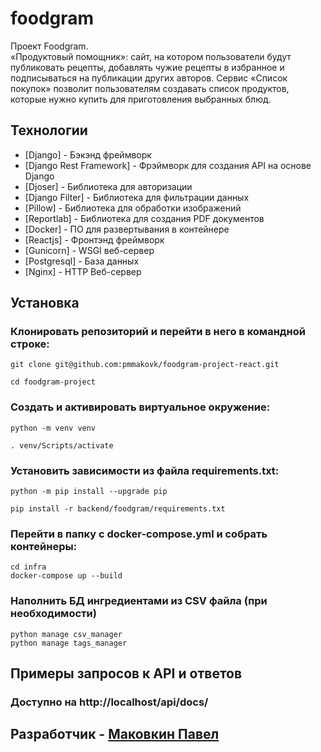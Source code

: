 # foodgram

Проект Foodgram.\
«Продуктовый помощник»: сайт, на котором пользователи будут публиковать рецепты,
добавлять чужие рецепты в избранное и подписываться на публикации других авторов.
Сервис «Список покупок» позволит пользователям создавать список продуктов,
которые нужно купить для приготовления выбранных блюд.


## Технологии
- [Django] - Бэкэнд фреймворк
- [Django Rest Framework] - Фрэймворк для создания API на основе Django
- [Djoser] - Библиотека для авторизации
- [Django Filter] - Библиотека для фильтрации данных
- [Pillow] - Библиотека для обработки изображений
- [Reportlab] - Библиотека для создания PDF документов
- [Docker] - ПО для развертывания в контейнере
- [Reactjs] - Фронтэнд фреймворк
- [Gunicorn] - WSGI веб-сервер
- [Postgresql] - База данных
- [Nginx] - HTTP Веб-сервер

## Установка

### Клонировать репозиторий и перейти в него в командной строке:
```
git clone git@github.com:pmmakovk/foodgram-project-react.git
```
```
cd foodgram-project
```
### Cоздать и активировать виртуальное окружение:
```
python -m venv venv
```
```
. venv/Scripts/activate
```
### Установить зависимости из файла requirements.txt:
```
python -m pip install --upgrade pip
```
```
pip install -r backend/foodgram/requirements.txt
```
### Перейти в папку с docker-compose.yml и собрать контейнеры:
```
cd infra
docker-compose up --build
```

### Наполнить БД ингредиентами из CSV файла (при необходимости)
```
python manage csv_manager
python manage tags_manager
```
## Примеры запросов к API и ответов
### Доступно на http://localhost/api/docs/

## Разработчик - [Маковкин Павел](https://github.com/pmmakovk) ##